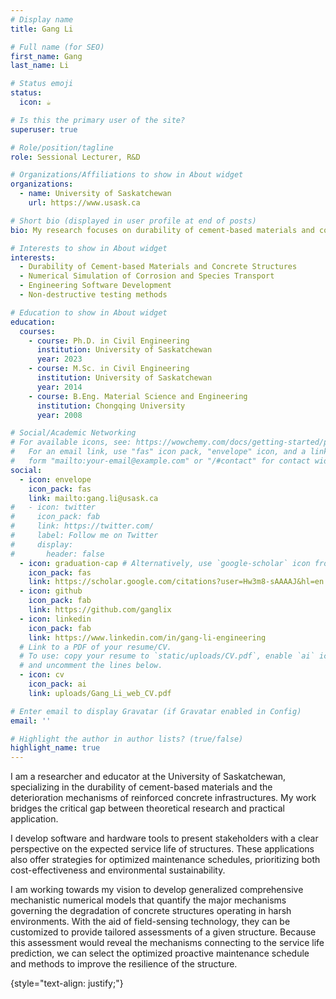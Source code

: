 ```yaml
---
# Display name
title: Gang Li

# Full name (for SEO)
first_name: Gang
last_name: Li

# Status emoji
status:
  icon: ☕️

# Is this the primary user of the site?
superuser: true

# Role/position/tagline
role: Sessional Lecturer, R&D

# Organizations/Affiliations to show in About widget
organizations:
  - name: University of Saskatchewan
    url: https://www.usask.ca

# Short bio (displayed in user profile at end of posts)
bio: My research focuses on durability of cement-based materials and concrete infrastructures.

# Interests to show in About widget
interests:
  - Durability of Cement-based Materials and Concrete Structures
  - Numerical Simulation of Corrosion and Species Transport
  - Engineering Software Development
  - Non-destructive testing methods

# Education to show in About widget
education:
  courses:
    - course: Ph.D. in Civil Engineering
      institution: University of Saskatchewan
      year: 2023
    - course: M.Sc. in Civil Engineering
      institution: University of Saskatchewan
      year: 2014
    - course: B.Eng. Material Science and Engineering
      institution: Chongqing University
      year: 2008

# Social/Academic Networking
# For available icons, see: https://wowchemy.com/docs/getting-started/page-builder/#icons
#   For an email link, use "fas" icon pack, "envelope" icon, and a link in the
#   form "mailto:your-email@example.com" or "/#contact" for contact widget.
social:
  - icon: envelope
    icon_pack: fas
    link: mailto:gang.li@usask.ca
#   - icon: twitter
#     icon_pack: fab
#     link: https://twitter.com/
#     label: Follow me on Twitter
#     display:
#       header: false
  - icon: graduation-cap # Alternatively, use `google-scholar` icon from `ai` icon pack
    icon_pack: fas
    link: https://scholar.google.com/citations?user=Hw3m8-sAAAAJ&hl=en
  - icon: github
    icon_pack: fab
    link: https://github.com/ganglix
  - icon: linkedin
    icon_pack: fab
    link: https://www.linkedin.com/in/gang-li-engineering
  # Link to a PDF of your resume/CV.
  # To use: copy your resume to `static/uploads/CV.pdf`, enable `ai` icons in `params.yaml`,
  # and uncomment the lines below.
  - icon: cv
    icon_pack: ai
    link: uploads/Gang_Li_web_CV.pdf

# Enter email to display Gravatar (if Gravatar enabled in Config)
email: ''

# Highlight the author in author lists? (true/false)
highlight_name: true
---
```


I am a researcher and educator at the University of Saskatchewan, specializing in the durability of cement-based materials and the deterioration mechanisms of reinforced concrete infrastructures. My work bridges the critical gap between theoretical research and practical application.  

I develop software and hardware tools to present stakeholders with a clear perspective on the expected service life of structures. These applications also offer strategies for optimized maintenance schedules, prioritizing both cost-effectiveness and environmental sustainability.  

I am working towards my vision to develop generalized comprehensive mechanistic numerical models that quantify the major mechanisms governing the degradation of concrete structures operating in harsh environments. With the aid of field-sensing technology, they can be customized to provide tailored assessments of a given structure. Because this assessment would reveal the mechanisms connecting to the service life prediction, we can select the optimized proactive maintenance schedule and methods to improve the resilience of the structure.

{style="text-align: justify;"}
